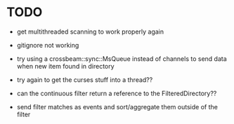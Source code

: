 # TODO

- get multithreaded scanning to work properly again
- gitignore not working

- try using a crossbeam::sync::MsQueue instead of channels to send data when new item found in directory
- try again to get the curses stuff into a thread??
- can the continuous filter return a reference to the FilteredDirectory??
- send filter matches as events and sort/aggregate them outside of the filter
